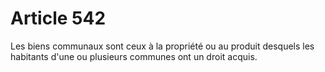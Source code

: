# Article 542

Les biens communaux sont ceux à la propriété ou au produit desquels les habitants d'une ou plusieurs communes ont un droit acquis.
